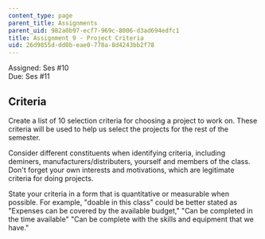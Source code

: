 ```yaml
---
content_type: page
parent_title: Assignments
parent_uid: 982a0b97-ecf7-969c-8006-d3ad694edfc1
title: Assignment 9 - Project Criteria
uid: 26d9855d-dd0b-eae0-778a-8d4243bb2f78
---
```


Assigned: Ses #10  
Due: Ses #11

Criteria
--------

Create a list of 10 selection criteria for choosing a project to work on. These criteria will be used to help us select the projects for the rest of the semester.

Consider different constituents when identifying criteria, including deminers, manufacturers/distributers, yourself and members of the class. Don't forget your own interests and motivations, which are legitimate criteria for doing projects.

State your criteria in a form that is quantitative or measurable when possible. For example, "doable in this class" could be better stated as "Expenses can be covered by the available budget," "Can be completed in the time available" "Can be complete with the skills and equipment that we have."